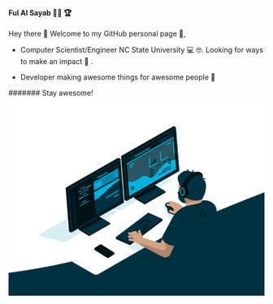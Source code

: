 #### Ful Al Sayab :woman_technologist: :trophy:

 Hey there 👋 Welcome to my GitHub personal page :love_letter:,

* Computer Scientist/Engineer NC State University :computer: :nerd_face:. Looking for ways to make an impact :cowboy_hat_face: .

* Developer making awesome things for awesome people 🚀

####### Stay awesome!

![alt text](https://github.com/fulalsayab/fulalsayab/blob/main/programming.gif)

<!--
**fulalsayab/fulalsayab** is a ✨ _special_ ✨ repository because its `README.md` (this file) appears on your GitHub profile.

Here are some ideas to get you started:

- 🔭 I’m currently working on ...
- 🌱 I’m currently learning ...
- 👯 I’m looking to collaborate on ...
- 🤔 I’m looking for help with ...
- 💬 Ask me about ...
- 📫 How to reach me: ...
- 😄 Pronouns: ...
- ⚡ Fun fact: ...
-->

